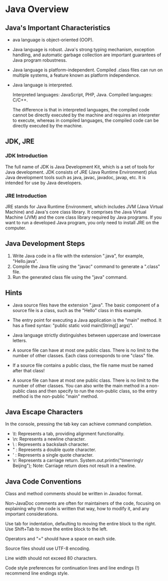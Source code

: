 # Java Overview

## Java's Important Characteristics

* ava language is object-oriented (OOP).

* Java language is robust. Java's strong typing mechanism, exception handling, and automatic garbage collection are important guarantees of Java program robustness.

* Java language is platform-independent. Compiled .class files can run on multiple systems, a feature known as platform independence.

* Java language is interpreted.
  
  Interpreted languages: JavaScript, PHP, Java. Compiled languages: C/C++.

  The difference is that in interpreted languages, the compiled code cannot be directly executed by the machine and requires an interpreter to execute, whereas in compiled languages, the compiled code can be directly executed by the machine.


## JDK, JRE
### JDK Introduction

The full name of JDK is Java Development Kit, which is a set of tools for Java development. JDK consists of JRE (Java Runtime Environment) plus Java development tools such as java, javac, javadoc, javap, etc. It is intended for use by Java developers.

### JRE Introduction

JRE stands for Java Runtime Environment, which includes JVM (Java Virtual Machine) and Java's core class library. It comprises the Java Virtual Machine (JVM) and the core class library required by Java programs. If you want to run a developed Java program, you only need to install JRE on the computer.



## Java Development Steps

1. Write Java code in a file with the extension ".java", for example, "Hello.java".
2. Compile the Java file using the "javac" command to generate a ".class" file.
3. Run the generated class file using the "java" command.


## Hints

* Java source files have the extension ".java". The basic component of a source file is a class, such as the "Hello" class in this example.

* The entry point for executing a Java application is the "main" method. It has a fixed syntax: "public static void main(String[] args)".

* Java language strictly distinguishes between uppercase and lowercase letters.

* A source file can have at most one public class. There is no limit to the number of other classes. Each class corresponds to one "class" file.

* If a source file contains a public class, the file name must be named after that class!

* A source file can have at most one public class. There is no limit to the number of other classes. You can also write the main method in a non-public class and then specify to run the non-public class, so the entry method is the non-public "main" method.


## Java Escape Characters

In the console, pressing the tab key can achieve command completion.
* \t: Represents a tab, providing alignment functionality.
* \n: Represents a newline character.
* \ : Represents a backslash character.
* " : Represents a double quote character.
* ' : Represents a single quote character.
* \r: Represents a carriage return. System.out.println("timerring\r Beijing"); Note: Carriage return does not result in a newline.



## Java Code Conventions

Class and method comments should be written in Javadoc format.

Non-JavaDoc comments are often for maintainers of the code, focusing on explaining why the code is written that way, how to modify it, and any important considerations.

Use tab for indentation, defaulting to moving the entire block to the right. Use Shift+Tab to move the entire block to the left.

Operators and "=" should have a space on each side.

Source files should use UTF-8 encoding.

Line width should not exceed 80 characters.

Code style preferences for continuation lines and line endings (!) recommend line endings style.





